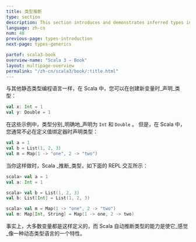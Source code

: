 ```yaml
---
title: 类型推断
type: section
description: This section introduces and demonstrates inferred types in Scala 3
language: zh-cn
num: 48
previous-page: types-introduction
next-page: types-generics

partof: scala3-book
overview-name: "Scala 3 — Book"
layout: multipage-overview
permalink: "/zh-cn/scala3/book/:title.html"
---
```



与其他静态类型编程语言一样，在 Scala 中，您可以在创建新变量时_声明_类型：

```scala
val x: Int = 1
val y: Double = 1
```

在这些示例中，类型分别_明确地_声明为 `Int` 和 `Double` 。
但是，在 Scala 中，您通常不必在定义值绑定器时声明类型：

```scala
val a = 1
val b = List(1, 2, 3)
val m = Map(1 -> "one", 2 -> "two")
```

当你这样做时，Scala _推断_类型，如下面的 REPL 交互所示：

```scala
scala> val a = 1
val a: Int = 1

scala> val b = List(1, 2, 3)
val b: List[Int] = List(1, 2, 3)

scala> val m = Map(1 -> "one", 2 -> "two")
val m: Map[Int, String] = Map(1 -> one, 2 -> two)
```

事实上，大多数变量都是这样定义的，而 Scala 自动推断类型的能力是使它_感觉_像一种动态类型语言的一个特性。
